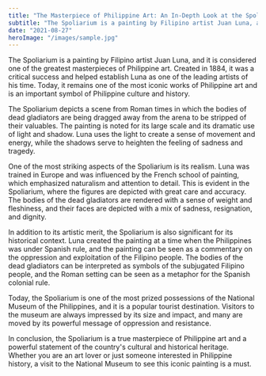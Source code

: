 ```yaml
---
title: "The Masterpiece of Philippine Art: An In-Depth Look at the Spoliarium"
subtitle: "The Spoliarium is a painting by Filipino artist Juan Luna, and it is considered one of the greatest masterpieces of Philippine art. Created in 1884, it was a critical success and helped establish Luna as one of the leading artists of his time. Today, it remains one of the most iconic works of Philippine art and is an important symbol of Philippine culture and history."
date: "2021-08-27"
heroImage: "/images/sample.jpg"
---
```


The Spoliarium is a painting by Filipino artist Juan Luna, and it is considered one of the greatest masterpieces of Philippine art. Created in 1884, it was a critical success and helped establish Luna as one of the leading artists of his time. Today, it remains one of the most iconic works of Philippine art and is an important symbol of Philippine culture and history.

The Spoliarium depicts a scene from Roman times in which the bodies of dead gladiators are being dragged away from the arena to be stripped of their valuables. The painting is noted for its large scale and its dramatic use of light and shadow. Luna uses the light to create a sense of movement and energy, while the shadows serve to heighten the feeling of sadness and tragedy.

One of the most striking aspects of the Spoliarium is its realism. Luna was trained in Europe and was influenced by the French school of painting, which emphasized naturalism and attention to detail. This is evident in the Spoliarium, where the figures are depicted with great care and accuracy. The bodies of the dead gladiators are rendered with a sense of weight and fleshiness, and their faces are depicted with a mix of sadness, resignation, and dignity.

In addition to its artistic merit, the Spoliarium is also significant for its historical context. Luna created the painting at a time when the Philippines was under Spanish rule, and the painting can be seen as a commentary on the oppression and exploitation of the Filipino people. The bodies of the dead gladiators can be interpreted as symbols of the subjugated Filipino people, and the Roman setting can be seen as a metaphor for the Spanish colonial rule.

Today, the Spoliarium is one of the most prized possessions of the National Museum of the Philippines, and it is a popular tourist destination. Visitors to the museum are always impressed by its size and impact, and many are moved by its powerful message of oppression and resistance.

In conclusion, the Spoliarium is a true masterpiece of Philippine art and a powerful statement of the country's cultural and historical heritage. Whether you are an art lover or just someone interested in Philippine history, a visit to the National Museum to see this iconic painting is a must.
